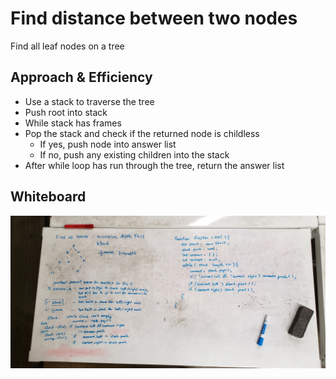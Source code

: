 # Find distance between two nodes
Find all leaf nodes on a tree

## Approach & Efficiency
 - Use a stack to traverse the tree
 - Push root into stack
 - While stack has frames
  - Pop the stack and check if the returned node is childless
    - If yes, push node into answer list
    - If no, push any existing children into the stack
 - After while loop has run through the tree, return the answer list

## Whiteboard
![whiteboard](./assets/findLeaves.jpg)
